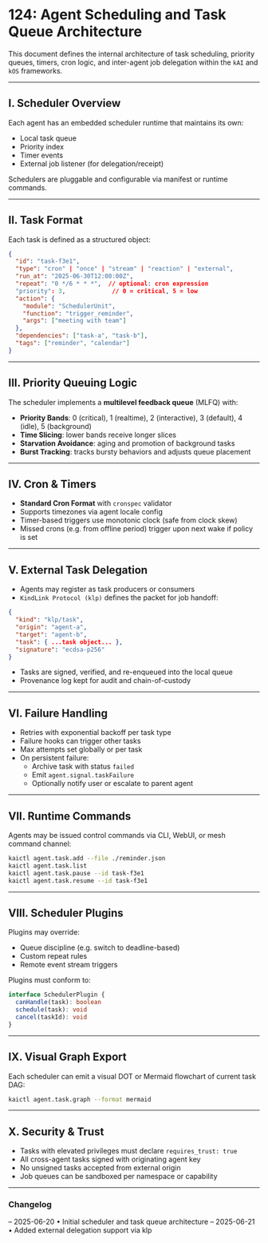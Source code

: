 # 124: Agent Scheduling and Task Queue Architecture

This document defines the internal architecture of task scheduling, priority queues, timers, cron logic, and inter-agent job delegation within the `kAI` and `kOS` frameworks.

---

## I. Scheduler Overview

Each agent has an embedded scheduler runtime that maintains its own:

- Local task queue
- Priority index
- Timer events
- External job listener (for delegation/receipt)

Schedulers are pluggable and configurable via manifest or runtime commands.

---

## II. Task Format

Each task is defined as a structured object:

```json
{
  "id": "task-f3e1",
  "type": "cron" | "once" | "stream" | "reaction" | "external",
  "run_at": "2025-06-30T12:00:00Z",
  "repeat": "0 */6 * * *",  // optional: cron expression
  "priority": 3,             // 0 = critical, 5 = low
  "action": {
    "module": "SchedulerUnit",
    "function": "trigger_reminder",
    "args": ["meeting with team"]
  },
  "dependencies": ["task-a", "task-b"],
  "tags": ["reminder", "calendar"]
}
```

---

## III. Priority Queuing Logic

The scheduler implements a **multilevel feedback queue** (MLFQ) with:

- **Priority Bands**: 0 (critical), 1 (realtime), 2 (interactive), 3 (default), 4 (idle), 5 (background)
- **Time Slicing**: lower bands receive longer slices
- **Starvation Avoidance**: aging and promotion of background tasks
- **Burst Tracking**: tracks bursty behaviors and adjusts queue placement

---

## IV. Cron & Timers

- **Standard Cron Format** with `cronspec` validator
- Supports timezones via agent locale config
- Timer-based triggers use monotonic clock (safe from clock skew)
- Missed crons (e.g. from offline period) trigger upon next wake if policy is set

---

## V. External Task Delegation

- Agents may register as task producers or consumers
- `KindLink Protocol (klp)` defines the packet for job handoff:

```json
{
  "kind": "klp/task",
  "origin": "agent-a",
  "target": "agent-b",
  "task": { ...task object... },
  "signature": "ecdsa-p256"
}
```

- Tasks are signed, verified, and re-enqueued into the local queue
- Provenance log kept for audit and chain-of-custody

---

## VI. Failure Handling

- Retries with exponential backoff per task type
- Failure hooks can trigger other tasks
- Max attempts set globally or per task
- On persistent failure:
  - Archive task with status `failed`
  - Emit `agent.signal.taskFailure`
  - Optionally notify user or escalate to parent agent

---

## VII. Runtime Commands

Agents may be issued control commands via CLI, WebUI, or mesh command channel:

```sh
kaictl agent.task.add --file ./reminder.json
kaictl agent.task.list
kaictl agent.task.pause --id task-f3e1
kaictl agent.task.resume --id task-f3e1
```

---

## VIII. Scheduler Plugins

Plugins may override:

- Queue discipline (e.g. switch to deadline-based)
- Custom repeat rules
- Remote event stream triggers

Plugins must conform to:

```ts
interface SchedulerPlugin {
  canHandle(task): boolean
  schedule(task): void
  cancel(taskId): void
}
```

---

## IX. Visual Graph Export

Each scheduler can emit a visual DOT or Mermaid flowchart of current task DAG:

```sh
kaictl agent.task.graph --format mermaid
```

---

## X. Security & Trust

- Tasks with elevated privileges must declare `requires_trust: true`
- All cross-agent tasks signed with originating agent key
- No unsigned tasks accepted from external origin
- Job queues can be sandboxed per namespace or capability

---

### Changelog

– 2025-06-20 • Initial scheduler and task queue architecture – 2025-06-21 • Added external delegation support via klp

